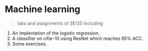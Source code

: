 # Machine learning
> labs and assignments of SE125
Including
1. An implentation of the logistic regression.
2. A classifier on cifar-10 using ResNet which reaches 95% ACC.
3. Some exercises.
